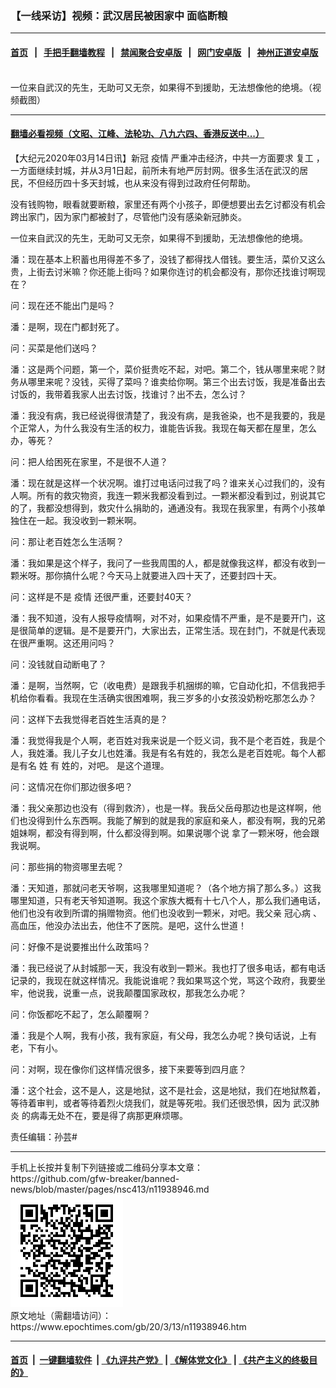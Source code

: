 ### 【一线采访】视频：武汉居民被困家中 面临断粮
------------------------

#### [首页](https://github.com/gfw-breaker/banned-news/blob/master/README.md) &nbsp;&nbsp;|&nbsp;&nbsp; [手把手翻墙教程](https://github.com/gfw-breaker/guides/wiki) &nbsp;&nbsp;|&nbsp;&nbsp; [禁闻聚合安卓版](https://github.com/gfw-breaker/bn-android) &nbsp;&nbsp;|&nbsp;&nbsp; [网门安卓版](https://github.com/oGate2/oGate) &nbsp;&nbsp;|&nbsp;&nbsp; [神州正道安卓版](https://github.com/SzzdOgate/update) 



<div><img alt="" class="aligncenter wp-post-image" src="https://i.epochtimes.com/assets/uploads/2020/03/Untitled-13.jpg"/>
<div class="red16 caption">
 一位来自武汉的先生，无助可又无奈，如果得不到援助，无法想像他的绝境。（视频截图）
</div>
</div><hr/>

#### [翻墙必看视频（文昭、江峰、法轮功、八九六四、香港反送中...）](https://github.com/gfw-breaker/banned-news/blob/master/pages/link3.md)

<div><p>
 【大纪元2020年03月14日讯】新冠
 <span style="font-weight: 400;">
  <ok href="https://www.epochtimes.com/gb/tag/%E7%96%AB%E6%83%85.html">
   疫情
  </ok>
  严重冲击经济，中共一方面要求
  <ok href="https://www.epochtimes.com/gb/tag/%E5%A4%8D%E5%B7%A5.html">
   复工
  </ok>
  ，一方面继续封城，并从3月1日起，前所未有地严厉封网。很多生活在武汉的居民，不但经历四十多天封城，也从来没有得到过政府任何帮助。
 </span>
</p>
<p>
 <span style="font-weight: 400;">
  没有钱购物，眼看就要断粮，家里还有两个小孩子，即便想要出去乞讨都没有机会跨出家门，因为家门都被封了，尽管他门没有感染新冠肺炎。
 </span>
</p>
<p>
 <span style="font-weight: 400;">
  一位来自武汉的先生，无助可又无奈，如果得不到援助，无法想像他的绝境。
 </span>
</p>
<p>
</p>
<p>
 <span style="font-weight: 400;">
  潘：现在基本上积蓄也用得差不多了，没钱了都得找人借钱。要生活，菜价又这么贵，上街去讨米嘛？你还能上街吗？如果你连讨的机会都没有，那你还找谁讨啊现在？
 </span>
</p>
<p>
 <span style="font-weight: 400;">
  问：现在还不能出门是吗？
 </span>
</p>
<p>
 <span style="font-weight: 400;">
  潘：是啊，现在门都封死了。
 </span>
</p>
<p>
 <span style="font-weight: 400;">
  问：买菜是他们送吗？
 </span>
</p>
<p>
 <span style="font-weight: 400;">
  潘：这是两个问题，第一个，菜价挺贵吃不起，对吧。第二个，钱从哪里来呢？财务从哪里来呢？没钱，买得了菜吗？谁卖给你啊。第三个出去讨饭，我是准备出去讨饭的，我带着我家人出去讨饭，找谁讨？出不去，怎么讨？
 </span>
</p>
<p>
 <span style="font-weight: 400;">
  潘：我没有病，我已经说得很清楚了，我没有病，是我爸染，也不是我要的，我是个正常人，为什么我没有生活的权力，谁能告诉我。我现在每天都在屋里，怎么办，等死？
 </span>
</p>
<p>
 <span style="font-weight: 400;">
  问：把人给困死在家里，不是很不人道？
 </span>
</p>
<p>
 <span style="font-weight: 400;">
  潘：现在就是这样一个状况啊。谁打过电话问过我了吗？谁来关心过我们的，没有人啊。所有的救灾物资，我连一颗米我都没看到过。一颗米都没看到过，别说其它的了，我都没想得到，救灾什么捐助的，通通没有。我现在我家里，有两个小孩单独住在一起。我没收到一颗米啊。
 </span>
</p>
<p>
 <span style="font-weight: 400;">
  问：那让老百姓怎么生活啊？
 </span>
</p>
<p>
 <span style="font-weight: 400;">
  潘：我如果是这个样子，我问了一些我周围的人，都是就像我这样，都没有收到一颗米呀。那你搞什么呢？今天马上就要进入四十天了，还要封四十天。
 </span>
</p>
<p>
 <span style="font-weight: 400;">
  问：这样是不是
  <ok href="https://www.epochtimes.com/gb/tag/%E7%96%AB%E6%83%85.html">
   疫情
  </ok>
  还很严重，还要封40天？
 </span>
</p>
<p>
 <span style="font-weight: 400;">
  潘：我不知道，没有人报导疫情啊，对不对，如果疫情不严重，是不是要开门，这是很简单的逻辑。是不是要开门，大家出去，正常生活。现在封门，不就是代表现在很严重啊。这还用问吗？
 </span>
</p>
<p>
 <span style="font-weight: 400;">
  问：没钱就自动断电了？
 </span>
</p>
<p>
 <span style="font-weight: 400;">
  潘：是啊，当然啊，它（收电费）是跟我手机捆绑的嘛，它自动化扣，不信我把手机给你看看。我现在生活确实很困难啊，我三岁多的小女孩没奶粉吃那怎么办？
 </span>
</p>
<p>
 <span style="font-weight: 400;">
  问：这样下去我觉得老百姓生活真的是？
 </span>
</p>
<p>
 <span style="font-weight: 400;">
  潘：我觉得我是个人啊，老百姓对我来说是一个贬义词，我不是个老百姓，我是个人，我姓潘。我儿子女儿也姓潘。我是有名有姓的，我怎么是老百姓呢。每个人都是有名
 </span>
 <span style="font-weight: 400;">
  姓
 </span>
 <span style="font-weight: 400;">
  有
 </span>
 <span style="font-weight: 400;">
  姓的，对吧。
 </span>
 <span style="font-weight: 400;">
  是这个道理。
 </span>
</p>
<p>
 <span style="font-weight: 400;">
  问：这情况在你们那边很多吧？
 </span>
 <span style="font-weight: 400;">
 </span>
</p>
<p>
 <span style="font-weight: 400;">
  潘：我父亲那边也没有（得到救济），也是一样。我岳父岳母那边也是这样啊，他们也没得到什么东西啊。我能了解到的就是我的家庭和亲人，都没有啊，我的兄弟姐妹啊，都没有得到啊，什么都没得到啊。如果说哪个说
 </span>
 <span style="font-weight: 400;">
  拿了一颗米呀，他会跟我说啊。
 </span>
</p>
<p>
 <span style="font-weight: 400;">
  问：那些捐的物资哪里去呢？
 </span>
</p>
<p>
 <span style="font-weight: 400;">
  潘：天知道，那就问老天爷啊，这我哪里知道呢？（各个地方捐了那么多。）这我哪里知道，只有老天爷知道啊。我这个家族大概有十七八个人，那么我们通电话，他们也没有收到所谓的捐赠物资。他们也没收到一颗米，对吧。我父亲
 </span>
 <span style="font-weight: 400;">
  冠心病
 </span>
 <span style="font-weight: 400;">
  、高血压，他没办法出去，他住不了医院。是吧，这什么世道！
 </span>
</p>
<p>
 <span style="font-weight: 400;">
  问：好像不是说要推出什么政策吗？
 </span>
</p>
<p>
 <span style="font-weight: 400;">
  潘：我已经说了从封城那一天，我没有收到一颗米。我也打了很多电话，都有电话记录的，我现在就这样情况。我能说谁呢？我如果骂这个党，骂这个政府，我要坐牢，他说我，说重一点，说我颠覆国家政权，那我怎么办呢？
 </span>
</p>
<p>
 <span style="font-weight: 400;">
  问：你饭都吃不起了，怎么颠覆啊？
 </span>
</p>
<p>
 <span style="font-weight: 400;">
  潘：我是个人啊，我有小孩，我有家庭，有父母，我怎么办呢？换句话说，上有老，下有小。
 </span>
</p>
<p>
 <span style="font-weight: 400;">
  问：对啊，现在像你们这样情况很多，接下来要等到四月底？
 </span>
</p>
<p>
 <span style="font-weight: 400;">
  潘：这个社会，这不是人，这是地狱，这不是社会，这是地狱，我们在地狱熬着，等待着审判，或者等待着烈火烧我们，就是等死啦。我们还很恐惧，因为
  <ok href="https://www.epochtimes.com/gb/tag/%E6%AD%A6%E6%B1%89%E8%82%BA%E7%82%8E.html">
   武汉肺炎
  </ok>
  的病毒无处不在，要是得了病那更麻烦哪。
 </span>
</p>
<p>
 责任编辑：孙芸#
</p>
</div>
<hr/>
手机上长按并复制下列链接或二维码分享本文章：<br/>
https://github.com/gfw-breaker/banned-news/blob/master/pages/nsc413/n11938946.md <br/>
<a href='https://github.com/gfw-breaker/banned-news/blob/master/pages/nsc413/n11938946.md'><img src='https://github.com/gfw-breaker/banned-news/blob/master/pages/nsc413/n11938946.md.png'/></a> <br/>
原文地址（需翻墙访问）：https://www.epochtimes.com/gb/20/3/13/n11938946.htm


------------------------
#### [首页](https://github.com/gfw-breaker/banned-news/blob/master/README.md) &nbsp;|&nbsp; [一键翻墙软件](https://github.com/gfw-breaker/nogfw/blob/master/README.md) &nbsp;| [《九评共产党》](https://github.com/gfw-breaker/9ping.md/blob/master/README.md#九评之一评共产党是什么) | [《解体党文化》](https://github.com/gfw-breaker/jtdwh.md/blob/master/README.md) | [《共产主义的终极目的》](https://github.com/gfw-breaker/gczydzjmd.md/blob/master/README.md)


<img src='http://gfw-breaker.win/banned-news/pages/nsc413/n11938946.md' width='0px' height='0px'/>